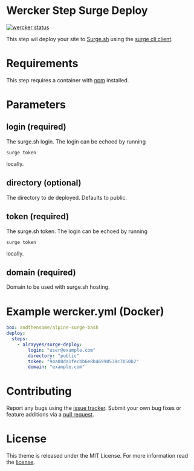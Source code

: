 # Wercker Step Surge Deploy

[![wercker status](https://app.wercker.com/status/53608930d55146d82ac67f64a6b82e74/m "wercker status")](https://app.wercker.com/project/bykey/53608930d55146d82ac67f64a6b82e74)

This step wil deploy your site to [Surge.sh](https://surge.sh/) using the [surge cli client](https://www.npmjs.com/package/surge).

# Requirements

This step requires a container with [npm](https://www.npmjs.com/) installed.

# Parameters

## login (required)

The surge.sh login. The login can be echoed by running

```shell
surge token
```

locally.

## directory (optional)

The directory to de deployed. Defaults to public.

## token (required)

The surge.sh token. The login can be echoed by running

```shell
surge token
```

locally.

## domain (required)

Domain to be used with surge.sh hosting.

# Example wercker.yml (Docker)

```yml
box: andthensome/alpine-surge-bash
deploy:
  steps:
    - alrayyes/surge-deploy:
        login: "user@example.com"
        directory: "public"
        token: "94a08da1fecbb6e8b46990538c7b50b2"
        domain: "example.com"
```

# Contributing

Report any bugs using the [issue tracker][issue_tracker]. Submit your own bug fixes or feature additions via a [pull request][pull_request].

# License

This theme is released under the MIT License. For more information read the [license][license].

[issue_tracker]: https://github.com/alrayyes/wercker-surge-deploy-step/issues
[pull_request]: https://github.com/alrayyes/wercker-surge-deploy-step/pulls
[license]: https://github.com/alrayyes/wercker-surge-deploy-step/blob/master/LICENSE.md
